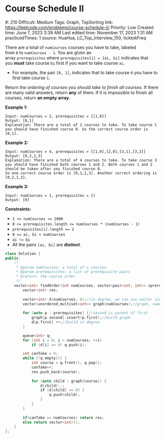 # Course Schedule II

#: 210
Difficult: Medium
Tags: Graph, TopSorting
link: https://leetcode.com/problems/course-schedule-ii/
Priority: Low
Created time: June 7, 2023 3:39 AM
Last edited time: November 17, 2023 1:31 AM
practicedTimes: 1
source: HuaHua, LC_Top_Interview_150, ticktokFreq

There are a total of `numCourses` courses you have to take, labeled from `0` to `numCourses - 1`. You are given an array `prerequisites` where `prerequisites[i] = [ai, bi]` indicates that you **must** take course `bi` first if you want to take course `ai`.

- For example, the pair `[0, 1]`, indicates that to take course `0` you have to first take course `1`.

Return *the ordering of courses you should take to finish all courses*. If there are many valid answers, return **any** of them. If it is impossible to finish all courses, return **an empty array**.

**Example 1:**

```
Input: numCourses = 2, prerequisites = [[1,0]]
Output: [0,1]
Explanation: There are a total of 2 courses to take. To take course 1 you should have finished course 0. So the correct course order is [0,1].

```

**Example 2:**

```
Input: numCourses = 4, prerequisites = [[1,0],[2,0],[3,1],[3,2]]
Output: [0,2,1,3]
Explanation: There are a total of 4 courses to take. To take course 3 you should have finished both courses 1 and 2. Both courses 1 and 2 should be taken after you finished course 0.
So one correct course order is [0,1,2,3]. Another correct ordering is [0,2,1,3].

```

**Example 3:**

```
Input: numCourses = 1, prerequisites = []
Output: [0]

```

**Constraints:**

- `1 <= numCourses <= 2000`
- `0 <= prerequisites.length <= numCourses * (numCourses - 1)`
- `prerequisites[i].length == 2`
- `0 <= ai, bi < numCourses`
- `ai != bi`
- All the pairs `[ai, bi]` are **distinct**.

```cpp
class Solution {
public:
    /*
     * @param numCourses: a total of n courses
     * @param prerequisites: a list of prerequisite pairs
     * @return: the course order
     */
    vector<int> findOrder(int numCourses, vector<pair<int, int>> &prerequisites) {
        vector<int> res;
        
		vector<int> d(numCourses, 0);//in degree, we can use vector since course id from 0~n-1, otherwise use map
		vector<unordered_multiset<int>> graph(numCourses);//graph, same as above, no need to use map<int, set<int>>
		
		for (auto p : prerequisites) {//second is parent of first
			graph[p.second].insert(p.first);//build graph
			d[p.first] ++;//build in degree
		}

		queue<int> q;
		for (int i = 0; i < numCourses; ++i)
			if (d[i] == 0) q.push(i);

		int canTake = 0;
		while (!q.empty()) {
			int course = q.front(); q.pop();
			canTake++;
			res.push_back(course);
			
			for (auto child : graph[course]) {
				d[child]--;
				if (d[child] == 0) {
					q.push(child);
				}
			}
		}
		
		if(canTake == numCourses) return res;
		else return vector<int>();
    }
};
```